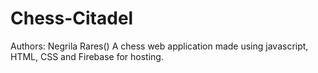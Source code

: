 # Chess-Citadel
Authors: Negrila Rares()
A chess web application made using javascript, HTML, CSS and Firebase for hosting.
